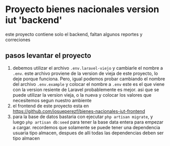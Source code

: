 # Proyecto bienes nacionales version iut 'backend'

este proyecto contiene solo el backend, faltan algunos reportes y correciones


## pasos levantar el proyecto

1. debemos utilizar el archivo ```.env.laravel-viejo``` y cambiarle el nombre a ```.env```. este archivo proviene de la version de vieja de este proyecto, lo deje porque funciona. Pero, igual podemos probar cambiando el nombre del archivo ```.env.example``` y colocar el nombre a ```.env``` este es el que viene con la version resiente de Laravel probablemente es mejor. asi que se puede utilizar la version vieja, o la nueva y colocar los valores que necesitemos segun nuestro ambiente
2. el frontend de este proyecto esta en <https://github.com/josueperezf/bienes-nacionales-iut-frontend>
3. para la base de datos bastaria con ejecutar ```php artisan migrate```, y luego ```php artisan db:seed``` para tener la base data entera para empezar a cargar. recordemos que solamente se puede tener una dependencia usuaria tipo almacen, despues de alli todas las dependencias deben ser tipo almacen
